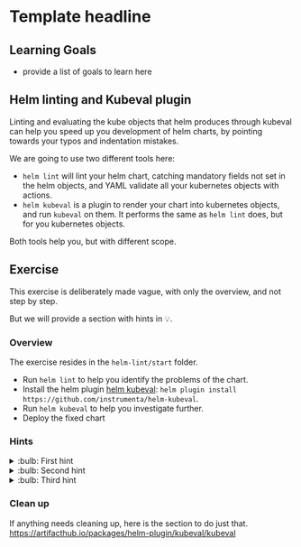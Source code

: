 # Template headline

## Learning Goals

- provide a list of goals to learn here

## Helm linting and Kubeval plugin

Linting and evaluating the kube objects that helm produces through kubeval can help you speed up you development of helm charts, by pointing towards your typos and indentation mistakes.

We are going to use two different tools here:

- `helm lint` will lint your helm chart, catching mandatory fields not set in the helm objects, and YAML validate all your kubernetes objects with actions.
- `helm kubeval` is a plugin to render your chart into kubernetes objects, and run `kubeval` on them. It performs the same as `helm lint` does, but for you kubernetes objects.

Both tools help you, but with different scope.

## Exercise

This exercise is deliberately made vague, with only the overview, and not step by step.

But we will provide a section with hints in :bulb:.

### Overview

The exercise resides in the `helm-lint/start` folder.

- Run `helm lint` to help you identify the problems of the chart.
- Install the helm plugin [helm kubeval](https://artifacthub.io/packages/helm-plugin/kubeval/kubeval): `helm plugin install https://github.com/instrumenta/helm-kubeval`.
- Run `helm kubeval` to help you investigate further.
- Deploy the fixed chart

### Hints

<details>
<summary> :bulb: First hint</summary>

> The first error you get when running helm lint is that the chart.metadata.type is wrong. That property is set in the Chart.yaml. Look at the spelling of application.

</details>

<details>
<summary> :bulb: Second hint</summary>

> Next output tells you that there is something wrong at line 12 in templates/sentences-name-svc.yaml. This is not exactly correct, but has to do with the way YAML gets linted. The real problem comes a few lines above and has something to do with indentation.

</details>

<details>
<summary> :bulb: Third hint</summary>

> By now, helm lint should not give you any more errors, and you need to use helm kubeval. The error it gives you are aimed at the kubernetes objects. Therefore the mistypo in "port" should be fairly easy to spot in `sentence-app/templates/sentences-age-svc.yaml`

</details>

### Clean up

If anything needs cleaning up, here is the section to do just that.
https://artifacthub.io/packages/helm-plugin/kubeval/kubeval